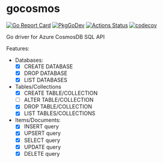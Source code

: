# gocosmos

[![Go Report Card](https://goreportcard.com/badge/github.com/btnguyen2k/gocosmos)](https://goreportcard.com/report/github.com/btnguyen2k/gocosmos)
[![PkgGoDev](https://pkg.go.dev/badge/github.com/btnguyen2k/gocosmos)](https://pkg.go.dev/github.com/btnguyen2k/gocosmos)
[![Actions Status](https://github.com/btnguyen2k/gocosmos/workflows/gocosmos/badge.svg)](https://github.com/btnguyen2k/gocosmos/actions)
[![codecov](https://codecov.io/gh/btnguyen2k/gocosmos/branch/main/graph/badge.svg?token=pYdHuxbIiI)](https://codecov.io/gh/btnguyen2k/gocosmos)

Go driver for Azure CosmosDB SQL API

Features:

- Databases:
  - [x] CREATE DATABASE
  - [x] DROP DATABASE
  - [x] LIST DATABASES
- Tables/Collections
  - [x] CREATE TABLE/COLLECTION
  - [ ] ALTER TABLE/COLLECTION
  - [x] DROP TABLE/COLLECTION
  - [x] LIST TABLES/COLLECTIONS
- Items/Documents:
  - [x] INSERT query
  - [x] UPSERT query
  - [x] SELECT query
  - [x] UPDATE query
  - [x] DELETE query
